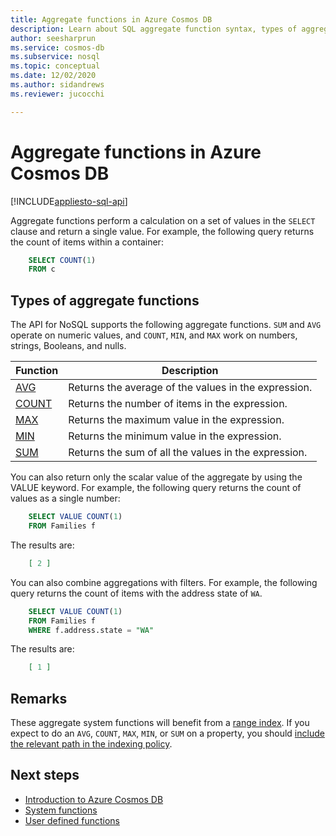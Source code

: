 ```yaml
---
title: Aggregate functions in Azure Cosmos DB
description: Learn about SQL aggregate function syntax, types of aggregate functions supported by Azure Cosmos DB.
author: seesharprun
ms.service: cosmos-db
ms.subservice: nosql
ms.topic: conceptual
ms.date: 12/02/2020
ms.author: sidandrews
ms.reviewer: jucocchi

---
```

# Aggregate functions in Azure Cosmos DB
[!INCLUDE[appliesto-sql-api](../includes/appliesto-sql-api.md)]

Aggregate functions perform a calculation on a set of values in the `SELECT` clause and return a single value. For example, the following query returns the count of items within a container:

```sql
    SELECT COUNT(1)
    FROM c
```

## Types of aggregate functions

The API for NoSQL supports the following aggregate functions. `SUM` and `AVG` operate on numeric values, and `COUNT`, `MIN`, and `MAX` work on numbers, strings, Booleans, and nulls.

| Function | Description |
|-------|-------------|
| [AVG](sql-query-aggregate-avg.md) | Returns the average of the values in the expression. |
| [COUNT](sql-query-aggregate-count.md) | Returns the number of items in the expression. |
| [MAX](sql-query-aggregate-max.md) | Returns the maximum value in the expression. |
| [MIN](sql-query-aggregate-min.md) | Returns the minimum value in the expression. |
| [SUM](sql-query-aggregate-sum.md) | Returns the sum of all the values in the expression. |


You can also return only the scalar value of the aggregate by using the VALUE keyword. For example, the following query returns the count of values as a single number:

```sql
    SELECT VALUE COUNT(1)
    FROM Families f
```

The results are:

```json
    [ 2 ]
```

You can also combine aggregations with filters. For example, the following query returns the count of items with the address state of `WA`.

```sql
    SELECT VALUE COUNT(1)
    FROM Families f
    WHERE f.address.state = "WA"
```

The results are:

```json
    [ 1 ]
```

## Remarks

These aggregate system functions will benefit from a [range index](../index-policy.md#includeexclude-strategy). If you expect to do an `AVG`, `COUNT`, `MAX`, `MIN`, or `SUM` on a property, you should [include the relevant path in the indexing policy](../index-policy.md#includeexclude-strategy).

## Next steps

- [Introduction to Azure Cosmos DB](../introduction.md)
- [System functions](sql-query-system-functions.md)
- [User defined functions](sql-query-udfs.md)